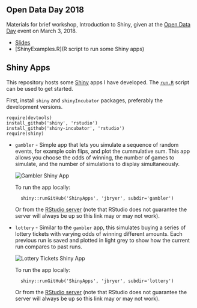 ## Open Data Day 2018

Materials for brief workshop, Introduction to Shiny, given at the [Open Data Day](http://opendataalbany.org/) event on March 3, 2018.

* [Slides](Slides/2018-03-01-IntroShiny.key)
* [ShinyExamples.R](R script to run some Shiny apps)

## Shiny Apps

This repository hosts some [Shiny](http://rstudio.com/shiny) apps I have developed. The [`run.R`](https://github.com/jbryer/ShinyApps/blob/master/run.R) script can be used to get started.

First, install `shiny` and `shinyIncubator` packages, preferably the development versions.

	require(devtools)
	install_github('shiny', 'rstudio')
	install_github('shiny-incubator', 'rstudio')
	require(shiny)

* `gambler` - Simple app that lets you simulate a sequence of random events, for example coin flips, and plot the cummulative sum. This app allows you choose the odds of winning, the number of games to simulate, and the number of simulations to display simultaneously. 

	![Gambler Shiny App](screens/gambler-small.png)

	To run the app locally:
	
		shiny::runGitHub('ShinyApps', 'jbryer', subdir='gambler')

	Or from the [RStudio server](http://spark.rstudio.com/jbryer/gambler) (note that RStudio does not guarantee the server will always be up so this link may or may not work).
	
* `lottery` - Similar to the `gambler` app, this simulates buying a series of lottery tickets with varying odds of winning different amounts. Each previous run is saved and plotted in light grey to show how the current run compares to past runs.

	![Lottery Tickets Shiny App](screens/lottery-small.png)
	
	To run the app locally:
	
		shiny::runGitHub('ShinyApps', 'jbryer', subdir='lottery')

	Or from the [RStudio server](http://spark.rstudio.com/jbryer/lottery) (note that RStudio does not guarantee the server will always be up so this link may or may not work).

